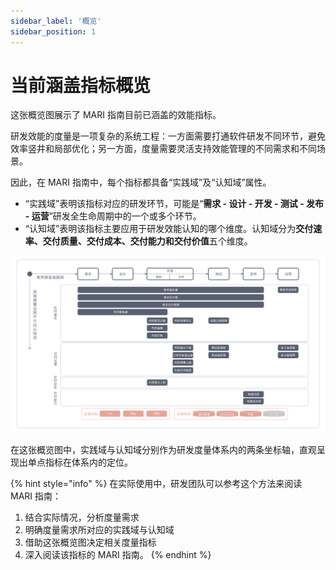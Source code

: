 ```yaml
---
sidebar_label: '概览'
sidebar_position: 1
---
```


# 当前涵盖指标概览

这张概览图展示了 MARI 指南目前已涵盖的效能指标。

研发效能的度量是一项复杂的系统工程：一方面需要打通软件研发不同环节，避免效率竖井和局部优化；另一方面，度量需要灵活支持效能管理的不同需求和不同场景。

因此，在 MARI 指南中，每个指标都具备“实践域”及“认知域”属性。

* “实践域”表明该指标对应的研发环节，可能是“**需求 - 设计 - 开发 - 测试 - 发布 - 运营**”研发全生命周期中的一个或多个环节。
* “认知域”表明该指标主要应用于研发效能认知的哪个维度。认知域分为**交付速率、交付质量、交付成本、交付能力和交付价值**五个维度。

![](img/overview-1.svg)

在这张概览图中，实践域与认知域分别作为研发度量体系内的两条坐标轴，直观呈现出单点指标在体系内的定位。

{% hint style="info" %}
在实际使用中，研发团队可以参考这个方法来阅读 MARI 指南：

1. 结合实际情况，分析度量需求
2. 明确度量需求所对应的实践域与认知域
3. 借助这张概览图决定相关度量指标
4. 深入阅读该指标的 MARI 指南。
{% endhint %}

 

